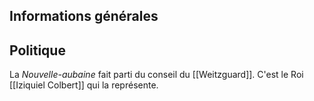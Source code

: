 ## Informations générales
## Politique
La *Nouvelle-aubaine* fait parti du conseil du [[Weitzguard]]. C'est le Roi [[Iziquiel Colbert]] qui la représente.